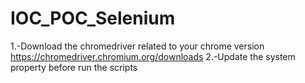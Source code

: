 # IOC_POC_Selenium
1.-Download the chromedriver related to your chrome version https://chromedriver.chromium.org/downloads
2.-Update the system property before run the scripts 

